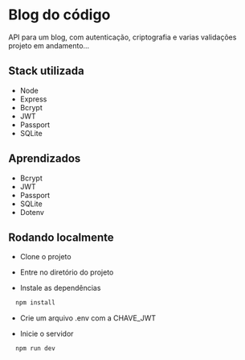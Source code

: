 # Blog do código

API para um blog, com autenticação, criptografia e varias validações projeto em andamento...

## Stack utilizada

- Node
- Express
- Bcrypt
- JWT
- Passport
- SQLite

## Aprendizados

- Bcrypt
- JWT
- Passport
- SQLite
- Dotenv

## Rodando localmente

- Clone o projeto

- Entre no diretório do projeto

- Instale as dependências

```bash
  npm install
```

- Crie um arquivo .env com a CHAVE_JWT

- Inicie o servidor

```bash
  npm run dev
```
